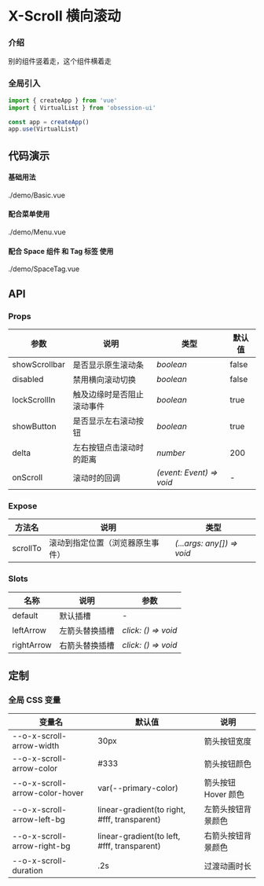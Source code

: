 # X-Scroll 横向滚动

### 介绍

别的组件竖着走，这个组件横着走

### 全局引入

```js
import { createApp } from 'vue'
import { VirtualList } from 'obsession-ui'

const app = createApp()
app.use(VirtualList)
```

## 代码演示

#### 基础用法

<demo-code transform>./demo/Basic.vue</demo-code>

#### 配合菜单使用

<demo-code transform>./demo/Menu.vue</demo-code>

#### 配合 Space 组件 和 Tag 标签 使用

<demo-code transform>./demo/SpaceTag.vue</demo-code>

## API

### Props

| 参数      | 说明           | 类型                                                                | 默认值 |
| --------- | -------------- | ------------------------------------------------------------------- | ------ |
| showScrollbar | 是否显示原生滚动条       | _boolean_          | false     |
| disabled | 禁用横向滚动切换 | _boolean_           | false      |
| lockScrollIn | 触及边缘时是否阻止滚动事件 | _boolean_ | true |
| showButton | 是否显示左右滚动按钮 | _boolean_ | true |
| delta | 左右按钮点击滚动时的距离 | _number_ | 200 |
| onScroll | 滚动时的回调 | _(event: Event) => void_ | - |

### Expose

| 方法名 | 说明 | 类型 |
| -- | -- | -- |
| scrollTo | 滚动到指定位置（浏览器原生事件） | _(...args: any[]) => void_ |

### Slots

| 名称    | 说明     | 参数 |
| ------- | -------- | -- |
| default | 默认插槽 | - |
| leftArrow | 左箭头替换插槽 | _click: () => void_ |
| rightArrow | 右箭头替换插槽 | _click: () => void_ |

## 定制

### 全局 CSS 变量

| 变量名 | 默认值 | 说明 |
| ---- | ---- | ---- |
| --o-x-scroll-arrow-width | 30px | 箭头按钮宽度 |
| --o-x-scroll-arrow-color | #333 | 箭头按钮颜色 |
| --o-x-scroll-arrow-color-hover | var(--primary-color) | 箭头按钮 Hover 颜色 |
| --o-x-scroll-arrow-left-bg | linear-gradient(to right, #fff, transparent) | 左箭头按钮背景颜色 |
| --o-x-scroll-arrow-right-bg | linear-gradient(to left, #fff, transparent) | 右箭头按钮背景颜色 |
| --o-x-scroll-duration | .2s | 过渡动画时长 |
